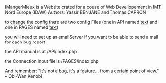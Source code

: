 IMangerMieux is a Website crated for a couse of Web Devellopement in IMT Nord Europe (IDAW)
Authors: Yassir BENJANE and Thomas CAPRON

to change the config there are two config Files (one in API named [text](ConfigAPI.php) and one in PAGES named [text](ConfigFrontEnd.php))

you will need to set up an emailServer if you want to be able to send a mail for each bug report

the API manual is at /API/index.php

the Connection input file is /PAGES/index.php

And remember:
"It's not a bug, it's a feature... from a certain point of view."
– Obi-Wan Kenobi